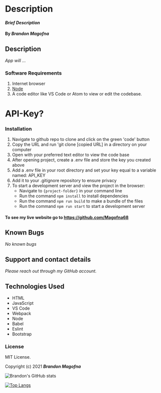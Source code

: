 # Description

#### _Brief Description_

#### By _**Brandon Magofna**_

## Description

_App will ..._

### Software Requirements

1. Internet browser
2. [Node](https://nodejs.org/en/)
3. A code editor like VS Code or Atom to view or edit the codebase.

# API-Key?

### Installation

1. Navigate to github repo to clone and click on the green 'code' button
2. Copy the URL and run 'git clone [copied URL] in a directory on your computer
3. Open with your preferred text editor to view the code base
4. After opening project, create a .env file and store the key you created above
5. Add a .env file in your root directory and set your key equal to a variable named: API_KEY
6. Add it to your .gitignore repository to ensure privacy
5. To start a development server and view the project in the browser:
   - Navigate to `{project-folder}` in your command line
   - Run the command `npm install` to install dependencies
   - Run the command `npm run build` to make a bundle of the files
   - Run the command `npm run start` to start a development server

#### To see my live website go to https://github.com/Magofna68

## Known Bugs

_No known bugs_

## Support and contact details

_Please reach out through my GitHub account._

## Technologies Used

- HTML
- JavaScript
- VS Code
- Webpack
- Node
- Babel
- Eslint
- Bootstrap


### License

MIT License.

Copyright (c) 2021 **_Brandon Magofna_**

<!-- [![Brandon's GitHub stats](https://github-readme-stats.vercel.app/api?username=Magofna68)](https://github.com/anuraghazra/github-readme-stats) -->

![Brandon's GitHub stats](https://github-readme-stats.vercel.app/api?username=Magofna68&show_icons=true&theme=radical)

[![Top Langs](https://github-readme-stats.vercel.app/api/top-langs/?username=Magofna68&layout=compact)](https://github.com/anuraghazra/github-readme-stats)
